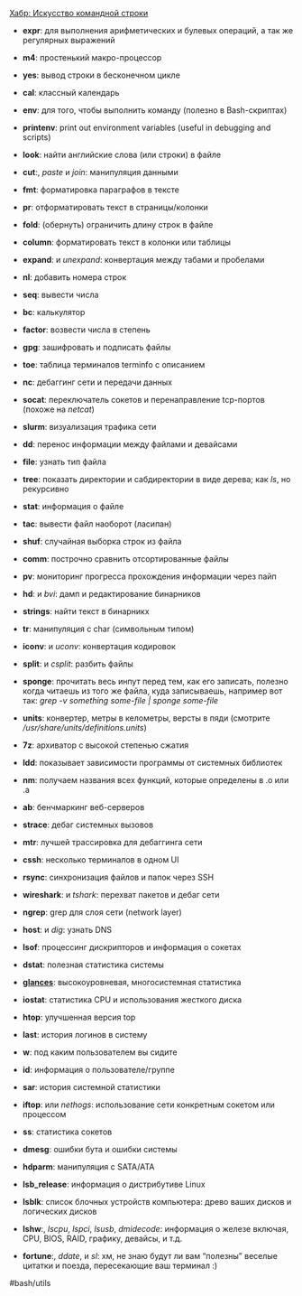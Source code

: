 
[Хабр: Искусство командной строки](https://habr.com/ru/articles/262127/)

- **expr**: для выполнения арифметических и булевых операций, а так же регулярных выражений
    
- **m4**: простенький макро-процессор
    
- **yes**: вывод строки в бесконечном цикле
    
- **cal**: классный календарь
    
- **env**: для того, чтобы выполнить команду (полезно в Bash-скриптах)
    
- **printenv**: print out environment variables (useful in debugging and scripts)
    
- **look**: найти английские слова (или строки) в файле
    
- **cut**:, _paste_ и _join_: манипуляция данными
    
- **fmt**: форматировка параграфов в тексте
    
- **pr**: отформатировать текст в страницы/колонки
    
- **fold**: (обернуть) ограничить длину строк в файле
    
- **column**: форматировать текст в колонки или таблицы
    
- **expand**: и _unexpand_: конвертация между табами и пробелами
    
- **nl**: добавить номера строк
    
- **seq**: вывести числа
    
- **bc**: калькулятор
    
- **factor**: возвести числа в степень
    
- **gpg**: зашифровать и подписать файлы
    
- **toe**: таблица терминалов terminfo с описанием
    
- **nc**: дебаггинг сети и передачи данных
    
- **socat**: переключатель сокетов и перенаправление tcp-портов (похоже на _netcat_)
    
- **slurm**: визуализация трафика сети
    
- **dd**: перенос информации между файлами и девайсами
    
- **file**: узнать тип файла
    
- **tree**: показать директории и сабдиректории в виде дерева; как _ls_, но рекурсивно
    
- **stat**: информация о файле
    
- **tac**: вывести файл наоборот (ласипан)
    
- **shuf**: случайная выборка строк из файла
    
- **comm**: построчно сравнить отсортированные файлы
    
- **pv**: мониторинг прогресса прохождения информации через пайп
    
- **hd**: и _bvi_: дамп и редактирование бинарников
    
- **strings**: найти текст в бинарникх
    
- **tr**: манипуляция с char (символьным типом)
    
- **iconv**: и _uconv_: конвертация кодировок
    
- **split**: и _csplit_: разбить файлы
    
- **sponge**: прочитать весь инпут перед тем, как его записать, полезно когда читаешь из того же файла, куда записываешь, например вот так: _grep -v something some-file | sponge some-file_
    
- **units**: конвертер, метры в келометры, версты в пяди (смотрите _/usr/share/units/definitions.units_)
    
- **7z**: архиватор с высокой степенью сжатия
    
- **ldd**: показывает зависимости программы от системных библиотек
    
- **nm**: получаем названия всех функций, которые определены в .o или .a
    
- **ab**: бенчмаркинг веб-серверов
    
- **strace**: дебаг системных вызовов
    
- **mtr**: лучшей трассировка для дебаггинга сети
    
- **cssh**: несколько терминалов в одном UI
    
- **rsync**: синхронизация файлов и папок через SSH
    
- **wireshark**: и _tshark_: перехват пакетов и дебаг сети
    
- **ngrep**: grep для слоя сети (network layer)
    
- **host**: и _dig_: узнать DNS
    
- **lsof**: процессинг дискрипторов и информация о сокетах
    
- **dstat**: полезная статистика системы
    
- [**glances**](https://github.com/nicolargo/glances): высокоуровневая, многосистемная статистика
    
- **iostat**: статистика CPU и использования жесткого диска
    
- **htop**: улучшенная версия top
    
- **last**: история логинов в систему
    
- **w**: под каким пользователем вы сидите
    
- **id**: информация о пользователе/группе
    
- **sar**: история системной статистики
    
- **iftop**: или _nethogs_: использование сети конкретным сокетом или процессом
    
- **ss**: статистика сокетов
    
- **dmesg**: ошибки бута и ошибки системы
    
- **hdparm**: манипуляция с SATA/ATA
    
- **lsb_release**: информация о дистрибутиве Linux
    
- **lsblk**: cписок блочных устройств компьютера: древо ваших дисков и логических дисков
    
- **lshw**:, _lscpu_, _lspci_, _lsusb_, _dmidecode_: информация о железе включая, CPU, BIOS, RAID, графику, девайсы, и т.д.
    
- **fortune**:, _ddate_, и _sl_: хм, не знаю будут ли вам “полезны” веселые цитатки и поезда, пересекающие ваш терминал :)

#bash/utils